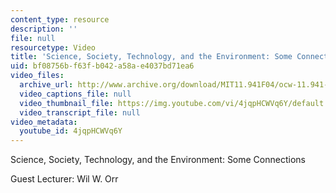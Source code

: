 ```yaml
---
content_type: resource
description: ''
file: null
resourcetype: Video
title: 'Science, Society, Technology, and the Environment: Some Connections'
uid: bf08756b-f63f-b042-a58a-e4037bd71ea6
video_files:
  archive_url: http://www.archive.org/download/MIT11.941F04/ocw-11.941-09nov2004-220k.mp4
  video_captions_file: null
  video_thumbnail_file: https://img.youtube.com/vi/4jqpHCWVq6Y/default.jpg
  video_transcript_file: null
video_metadata:
  youtube_id: 4jqpHCWVq6Y
---
```


Science, Society, Technology, and the Environment: Some Connections

Guest Lecturer: Wil W. Orr